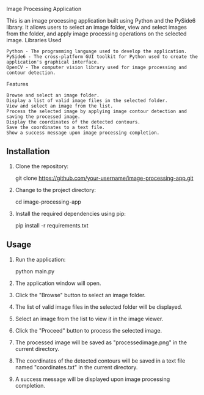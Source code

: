 Image Processing Application

This is an image processing application built using Python and the PySide6 library. It allows users to select an image folder, view and select images from the folder, and apply image processing operations on the selected image.
Libraries Used

    Python - The programming language used to develop the application.
    PySide6 - The cross-platform GUI toolkit for Python used to create the application's graphical interface.
    OpenCV - The computer vision library used for image processing and contour detection.

Features

    Browse and select an image folder.
    Display a list of valid image files in the selected folder.
    View and select an image from the list.
    Process the selected image by applying image contour detection and saving the processed image.
    Display the coordinates of the detected contours.
    Save the coordinates to a text file.
    Show a success message upon image processing completion.
    
## Installation

1. Clone the repository:

   
   git clone https://github.com/your-username/image-processing-app.git
   

2. Change to the project directory:

   
   cd image-processing-app
  

3. Install the required dependencies using pip:

   
   pip install -r requirements.txt
  

## Usage

1. Run the application:

   python main.py
   

2. The application window will open.
3. Click the "Browse" button to select an image folder.
4. The list of valid image files in the selected folder will be displayed.
5. Select an image from the list to view it in the image viewer.
6. Click the "Proceed" button to process the selected image.
7. The processed image will be saved as "processedimage.png" in the current directory.
8. The coordinates of the detected contours will be saved in a text file named "coordinates.txt" in the current directory.
9. A success message will be displayed upon image processing completion.
